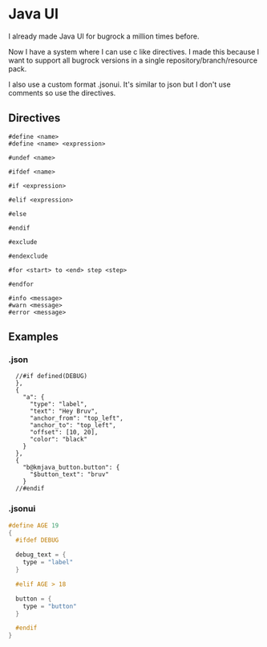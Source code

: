 # Java UI

I already made Java UI for bugrock a million times before.

Now I have a system where I can use c like directives. I made this because I want to support all bugrock versions in a single repository/branch/resource pack.

I also use a custom format .jsonui. It's similar to json but I don't use comments so use the directives.

## Directives

```
#define <name>
#define <name> <expression>
```

```
#undef <name>
```

```
#ifdef <name>
```

```
#if <expression>
```

```
#elif <expression>
```

```
#else
```

```
#endif
```

```
#exclude
```

```
#endexclude
```

```
#for <start> to <end> step <step>
```

```
#endfor
```

```
#info <message>
#warn <message>
#error <message>
```

## Examples

### .json

```jsonc
  //#if defined(DEBUG)
  },
  {
    "a": {
      "type": "label",
      "text": "Hey Bruv",
      "anchor_from": "top_left",
      "anchor_to": "top_left",
      "offset": [10, 20],
      "color": "black"
    }
  },
  {
    "b@kmjava_button.button": {
      "$button_text": "bruv"
    }
  //#endif
```

### .jsonui

```c
#define AGE 19
{
  #ifdef DEBUG

  debug_text = {
    type = "label"
  }

  #elif AGE > 18

  button = {
    type = "button"
  }

  #endif
}
```